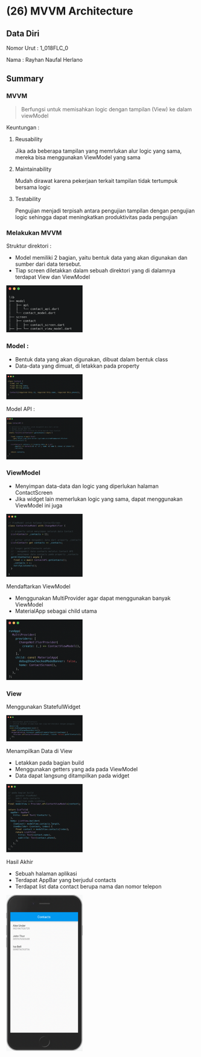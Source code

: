 # (26) MVVM Architecture

## Data Diri
Nomor Urut : 1_018FLC_0

Nama : Rayhan Naufal Herlano

## Summary 
### MVVM
>Berfungsi untuk memisahkan logic dengan tampilan (View) ke dalam viewModel

Keuntungan :
1. Reusability

    Jika ada beberapa tampilan yang memrlukan alur logic yang sama, mereka bisa menggunakan ViewModel yang sama

2. Maintainability
    
    Mudah dirawat karena pekerjaan terkait tampilan tidak tertumpuk bersama logic

3. Testability

    Pengujian menjadi terpisah antara pengujian tampilan dengan pengujian logic sehingga dapat meningkatkan produktivitas pada pengujian

### Melakukan MVVM
Struktur direktori :
- Model memiliki 2 bagian, yaitu bentuk data yang akan digunakan dan sumber dari data tersebut.
- Tiap screen diletakkan dalam sebuah direktori yang di dalamnya terdapat View dan ViewModel

<img src="./Screenshot/directory.png" width=40% height=40%>


### Model :
- Bentuk data yang akan digunakan, dibuat dalam bentuk class
- Data-data yang dimuat, di letakkan pada property

<img src="./Screenshot/model.png" width=40% height=40%>

Model API :

<img src="./Screenshot/model_api.png" width=40% height=40%>

### ViewModel
- Menyimpan data-data dan logic yang diperlukan halaman ContactScreen
- Jika widget lain memerlukan logic yang sama, dapat menggunakan ViewModel ini juga

<img src="./Screenshot/view_model.png" width=40% height=40%>


Mendaftarkan ViewModel
- Menggunakan MultiProvider agar dapat menggunakan banyak ViewModel
- MaterialApp sebagai child utama

<img src="./Screenshot/register_viewmodel.png" width=40% height=40%>

### View
Menggunakan StatefulWidget

<img src="./Screenshot/view.png" width=40% height=40%>

Menampilkan Data di View
- Letakkan pada bagian build
- Menggunakan getters yang ada pada ViewModel
- Data dapat langsung ditampilkan pada widget

<img src="./Screenshot/show_data_in_view.png" width=40% height=40%>

Hasil Akhir
- Sebuah halaman aplikasi
- Terdapat AppBar yang berjudul contacts
- Terdapat list data contact berupa nama dan nomor telepon

<img src="./Screenshot/output.png" width=40% height=40%>



